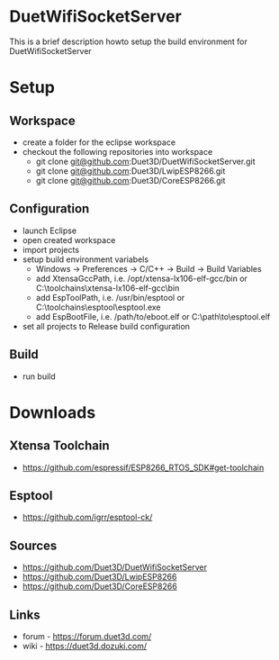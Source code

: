 # DuetWifiSocketServer

This is a brief description howto setup the build environment for DuetWifiSocketServer

# Setup

## Workspace

- create a folder for the eclipse workspace
- checkout the following repositories into workspace
  - git clone git@github.com:Duet3D/DuetWifiSocketServer.git
  - git clone git@github.com:Duet3D/LwipESP8266.git
  - git clone git@github.com:Duet3D/CoreESP8266.git

## Configuration

- launch Eclipse
- open created workspace
- import projects
- setup build environment variabels
  - Windows -> Preferences -> C/C++ -> Build -> Build Variables
  - add XtensaGccPath, i.e. /opt/xtensa-lx106-elf-gcc/bin or C:\toolchains\xtensa-lx106-elf-gcc\bin
  - add EspToolPath, i.e. /usr/bin/esptool or C:\toolchains\esptool\esptool.exe
  - add EspBootFile, i.e. /path/to/eboot.elf or C:\path\to\esptool.elf
- set all projects to Release build configuration

## Build

- run build

# Downloads

## Xtensa Toolchain

- https://github.com/espressif/ESP8266_RTOS_SDK#get-toolchain

## Esptool

- https://github.com/igrr/esptool-ck/

## Sources

- https://github.com/Duet3D/DuetWifiSocketServer
- https://github.com/Duet3D/LwipESP8266
- https://github.com/Duet3D/CoreESP8266

## Links

- forum - https://forum.duet3d.com/
- wiki - https://duet3d.dozuki.com/
